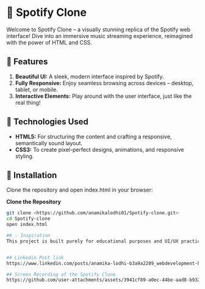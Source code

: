 # 🎵 Spotify Clone
Welcome to Spotify Clone – a visually stunning replica of the Spotify web interface! Dive into an immersive music streaming experience, reimagined with the power of HTML and CSS.

## 🌟 Features
1. **Beautiful UI:** A sleek, modern interface inspired by Spotify.
2. **Fully Responsive:** Enjoy seamless browsing across devices – desktop, tablet, or mobile.
3. **Interactive Elements:** Play around with the user interface, just like the real thing!

## 🚀 Technologies Used
- **HTML5:** For structuring the content and crafting a responsive, semantically sound layout.
- **CSS3:** To create pixel-perfect designs, animations, and responsive styling.

## 📁 Installation
Clone the repository and open index.html in your browser:

**Clone the Repository**
   ```bash
   git clone <https://github.com/anamikalodhi01/Spotify-clone.git>
   cd Spotify-clone
   open index.html

## 💡 Inspiration
This project is built purely for educational purposes and UI/UX practice. While it doesn't stream music, it captures the essence of Spotify's design and user experience.


## Linkedin Post link 
https://www.linkedin.com/posts/anamika-lodhi-b3a9a2289_webdevelopment-html-css-activity-7213825298939666432-sJQe?utm_source=share&utm_medium=member_desktop

## Screen Recording of the Spotify Clone
https://github.com/user-attachments/assets/3941cf89-a0ec-44be-aad8-b932d8b94a87




